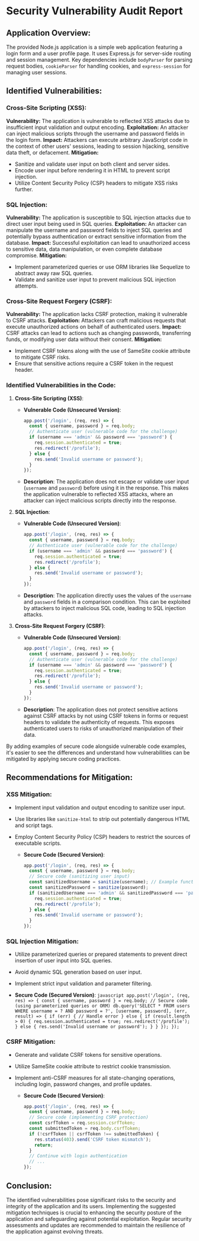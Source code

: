 # Security Vulnerability Audit Report

## Application Overview:
The provided Node.js application is a simple web application featuring a login form and a user profile page. It uses Express.js for server-side routing and session management. Key dependencies include `bodyParser` for parsing request bodies, `cookieParser` for handling cookies, and `express-session` for managing user sessions.

## Identified Vulnerabilities:

### Cross-Site Scripting (XSS):

**Vulnerability:** The application is vulnerable to reflected XSS attacks due to insufficient input validation and output encoding.
**Exploitation:** An attacker can inject malicious scripts through the username and password fields in the login form.
**Impact:** Attackers can execute arbitrary JavaScript code in the context of other users' sessions, leading to session hijacking, sensitive data theft, or defacement.
**Mitigation:** 
- Sanitize and validate user input on both client and server sides.
- Encode user input before rendering it in HTML to prevent script injection.
- Utilize Content Security Policy (CSP) headers to mitigate XSS risks further.

### SQL Injection:

**Vulnerability:** The application is susceptible to SQL injection attacks due to direct user input being used in SQL queries.
**Exploitation:** An attacker can manipulate the username and password fields to inject SQL queries and potentially bypass authentication or extract sensitive information from the database.
**Impact:** Successful exploitation can lead to unauthorized access to sensitive data, data manipulation, or even complete database compromise.
**Mitigation:** 
- Implement parameterized queries or use ORM libraries like Sequelize to abstract away raw SQL queries.
- Validate and sanitize user input to prevent malicious SQL injection attempts.

### Cross-Site Request Forgery (CSRF):

**Vulnerability:** The application lacks CSRF protection, making it vulnerable to CSRF attacks.
**Exploitation:** Attackers can craft malicious requests that execute unauthorized actions on behalf of authenticated users.
**Impact:** CSRF attacks can lead to actions such as changing passwords, transferring funds, or modifying user data without their consent.
**Mitigation:** 
- Implement CSRF tokens along with the use of SameSite cookie attribute to mitigate CSRF risks.
- Ensure that sensitive actions require a CSRF token in the request header.

### Identified Vulnerabilities in the Code:

1. **Cross-Site Scripting (XSS)**:

    - **Vulnerable Code (Unsecured Version)**:
        ```javascript
        app.post('/login', (req, res) => {
          const { username, password } = req.body;
          // Authenticate user (vulnerable code for the challenge)
          if (username === 'admin' && password === 'password') {
            req.session.authenticated = true;
            res.redirect('/profile');
          } else {
            res.send('Invalid username or password');
          }
        });
        ```
        
    - **Description**: The application does not escape or validate user input (`username` and `password`) before using it in the response. This makes the application vulnerable to reflected XSS attacks, where an attacker can inject malicious scripts directly into the response.


2. **SQL Injection**:

    - **Vulnerable Code (Unsecured Version)**:
        ```javascript
        app.post('/login', (req, res) => {
          const { username, password } = req.body;
          // Authenticate user (vulnerable code for the challenge)
          if (username === 'admin' && password === 'password') {
            req.session.authenticated = true;
            res.redirect('/profile');
          } else {
            res.send('Invalid username or password');
          }
        });
        ```
        
    - **Description**: The application directly uses the values of the `username` and `password` fields in a comparison condition. This can be exploited by attackers to inject malicious SQL code, leading to SQL injection attacks.

3. **Cross-Site Request Forgery (CSRF)**:

    - **Vulnerable Code (Unsecured Version)**:
        ```javascript
        app.post('/login', (req, res) => {
          const { username, password } = req.body;
          // Authenticate user (vulnerable code for the challenge)
          if (username === 'admin' && password === 'password') {
            req.session.authenticated = true;
            res.redirect('/profile');
          } else {
            res.send('Invalid username or password');
          }
        });
        ```

    - **Description**: The application does not protect sensitive actions against CSRF attacks by not using CSRF tokens in forms or request headers to validate the authenticity of requests. This exposes authenticated users to risks of unauthorized manipulation of their data.


By adding examples of secure code alongside vulnerable code examples, it's easier to see the differences and understand how vulnerabilities can be mitigated by applying secure coding practices.


## Recommendations for Mitigation:

### XSS Mitigation:

- Implement input validation and output encoding to sanitize user input.
- Use libraries like `sanitize-html` to strip out potentially dangerous HTML and script tags.
- Employ Content Security Policy (CSP) headers to restrict the sources of executable scripts.

    - **Secure Code (Secured Version)**:
        ```javascript
        app.post('/login', (req, res) => {
          const { username, password } = req.body;
          // Secure code (sanitizing user input)
          const sanitizedUsername = sanitize(username); // Example function to sanitize input
          const sanitizedPassword = sanitize(password);
          if (sanitizedUsername === 'admin' && sanitizedPassword === 'password') {
            req.session.authenticated = true;
            res.redirect('/profile');
          } else {
            res.send('Invalid username or password');
          }
        });
        ```

### SQL Injection Mitigation:

- Utilize parameterized queries or prepared statements to prevent direct insertion of user input into SQL queries.
- Avoid dynamic SQL generation based on user input.
- Implement strict input validation and parameter filtering.

 - **Secure Code (Secured Version)**:
        ```javascript
        app.post('/login', (req, res) => {
          const { username, password } = req.body;
          // Secure code (using parameterized queries or ORM)
          db.query('SELECT * FROM users WHERE username = ? AND password = ?', [username, password], (err, result) => {
            if (err) {
              // Handle error
            } else {
              if (result.length > 0) {
                req.session.authenticated = true;
                res.redirect('/profile');
              } else {
                res.send('Invalid username or password');
              }
            }
          });
        });
        ```


### CSRF Mitigation:

- Generate and validate CSRF tokens for sensitive operations.
- Utilize SameSite cookie attribute to restrict cookie transmission.
- Implement anti-CSRF measures for all state-changing operations, including login, password changes, and profile updates.


    - **Secure Code (Secured Version)**:
        ```javascript
        app.post('/login', (req, res) => {
          const { username, password } = req.body;
          // Secure code (implementing CSRF protection)
          const csrfToken = req.session.csrfToken;
          const submittedToken = req.body.csrfToken;
          if (!csrfToken || csrfToken !== submittedToken) {
            res.status(403).send('CSRF token mismatch');
            return;
          }
          // Continue with login authentication
          // ...
        });
        ```


## Conclusion:
The identified vulnerabilities pose significant risks to the security and integrity of the application and its users. Implementing the suggested mitigation techniques is crucial to enhancing the security posture of the application and safeguarding against potential exploitation. Regular security assessments and updates are recommended to maintain the resilience of the application against evolving threats.